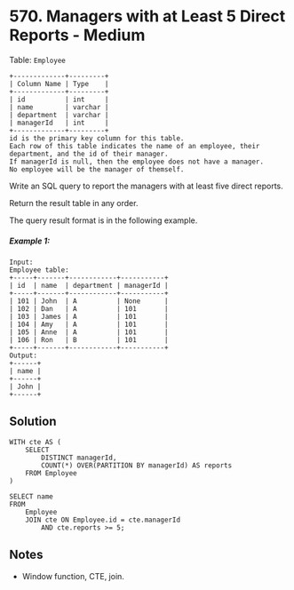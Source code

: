 # 570. Managers with at Least 5 Direct Reports - Medium

Table: `Employee`

```
+-------------+---------+
| Column Name | Type    |
+-------------+---------+
| id          | int     |
| name        | varchar |
| department  | varchar |
| managerId   | int     |
+-------------+---------+
id is the primary key column for this table.
Each row of this table indicates the name of an employee, their department, and the id of their manager.
If managerId is null, then the employee does not have a manager.
No employee will be the manager of themself.
```

Write an SQL query to report the managers with at least five direct reports.

Return the result table in any order.

The query result format is in the following example.

##### Example 1:

```
Input: 
Employee table:
+-----+-------+------------+-----------+
| id  | name  | department | managerId |
+-----+-------+------------+-----------+
| 101 | John  | A          | None      |
| 102 | Dan   | A          | 101       |
| 103 | James | A          | 101       |
| 104 | Amy   | A          | 101       |
| 105 | Anne  | A          | 101       |
| 106 | Ron   | B          | 101       |
+-----+-------+------------+-----------+
Output: 
+------+
| name |
+------+
| John |
+------+
```

## Solution

```
WITH cte AS (
    SELECT
        DISTINCT managerId,
        COUNT(*) OVER(PARTITION BY managerId) AS reports
    FROM Employee
)

SELECT name
FROM 
    Employee
    JOIN cte ON Employee.id = cte.managerId 
        AND cte.reports >= 5;
```

## Notes
- Window function, CTE, join.